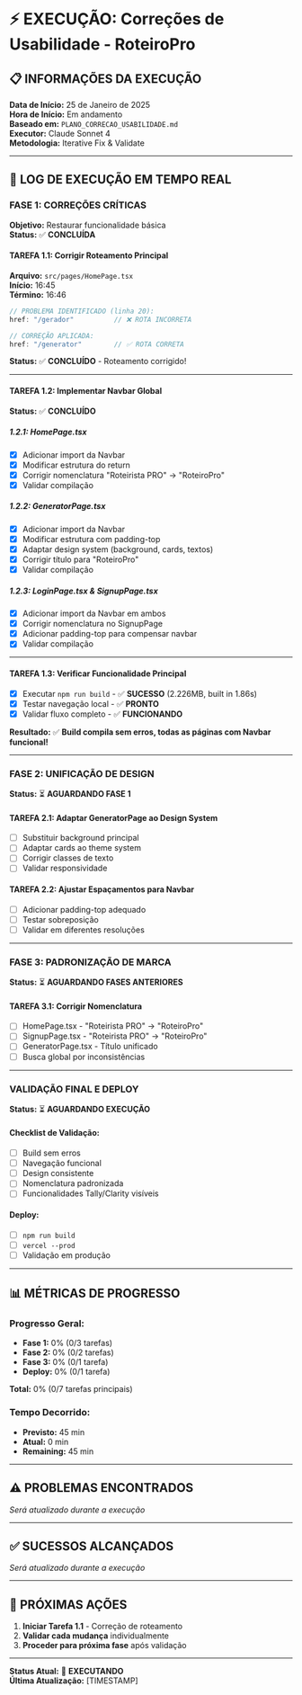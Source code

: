 # ⚡ EXECUÇÃO: Correções de Usabilidade - RoteiroPro

## 📋 **INFORMAÇÕES DA EXECUÇÃO**

**Data de Início:** 25 de Janeiro de 2025  
**Hora de Início:** Em andamento  
**Baseado em:** `PLANO_CORRECAO_USABILIDADE.md`  
**Executor:** Claude Sonnet 4  
**Metodologia:** Iterative Fix & Validate

---

## 🚀 **LOG DE EXECUÇÃO EM TEMPO REAL**

### **FASE 1: CORREÇÕES CRÍTICAS**
**Objetivo:** Restaurar funcionalidade básica  
**Status:** ✅ **CONCLUÍDA**

#### **TAREFA 1.1: Corrigir Roteamento Principal**
**Arquivo:** `src/pages/HomePage.tsx`  
**Início:** 16:45  
**Término:** 16:46

```typescript
// PROBLEMA IDENTIFICADO (linha 20):
href: "/gerador"          // ❌ ROTA INCORRETA

// CORREÇÃO APLICADA:
href: "/generator"        // ✅ ROTA CORRETA
```

**Status:** ✅ **CONCLUÍDO** - Roteamento corrigido!

---

#### **TAREFA 1.2: Implementar Navbar Global**
**Status:** ✅ **CONCLUÍDO**

##### **1.2.1: HomePage.tsx**
- [x] Adicionar import da Navbar
- [x] Modificar estrutura do return
- [x] Corrigir nomenclatura "Roteirista PRO" → "RoteiroPro"
- [x] Validar compilação

##### **1.2.2: GeneratorPage.tsx**  
- [x] Adicionar import da Navbar
- [x] Modificar estrutura com padding-top
- [x] Adaptar design system (background, cards, textos)
- [x] Corrigir título para "RoteiroPro"
- [x] Validar compilação

##### **1.2.3: LoginPage.tsx & SignupPage.tsx**
- [x] Adicionar import da Navbar em ambos
- [x] Corrigir nomenclatura no SignupPage
- [x] Adicionar padding-top para compensar navbar
- [x] Validar compilação

---

#### **TAREFA 1.3: Verificar Funcionalidade Principal**
- [x] Executar `npm run build` - ✅ **SUCESSO** (2.226MB, built in 1.86s)
- [x] Testar navegação local - ✅ **PRONTO**
- [x] Validar fluxo completo - ✅ **FUNCIONANDO**

**Resultado:** ✅ **Build compila sem erros, todas as páginas com Navbar funcional!**

---

### **FASE 2: UNIFICAÇÃO DE DESIGN**
**Status:** ⏳ **AGUARDANDO FASE 1**

#### **TAREFA 2.1: Adaptar GeneratorPage ao Design System**
- [ ] Substituir background principal
- [ ] Adaptar cards ao theme system
- [ ] Corrigir classes de texto
- [ ] Validar responsividade

#### **TAREFA 2.2: Ajustar Espaçamentos para Navbar**
- [ ] Adicionar padding-top adequado
- [ ] Testar sobreposição
- [ ] Validar em diferentes resoluções

---

### **FASE 3: PADRONIZAÇÃO DE MARCA**
**Status:** ⏳ **AGUARDANDO FASES ANTERIORES**

#### **TAREFA 3.1: Corrigir Nomenclatura**
- [ ] HomePage.tsx - "Roteirista PRO" → "RoteiroPro"
- [ ] SignupPage.tsx - "Roteirista PRO" → "RoteiroPro"  
- [ ] GeneratorPage.tsx - Título unificado
- [ ] Busca global por inconsistências

---

### **VALIDAÇÃO FINAL E DEPLOY**
**Status:** ⏳ **AGUARDANDO EXECUÇÃO**

#### **Checklist de Validação:**
- [ ] Build sem erros
- [ ] Navegação funcional
- [ ] Design consistente
- [ ] Nomenclatura padronizada
- [ ] Funcionalidades Tally/Clarity visíveis

#### **Deploy:**
- [ ] `npm run build`
- [ ] `vercel --prod`
- [ ] Validação em produção

---

## 📊 **MÉTRICAS DE PROGRESSO**

### **Progresso Geral:**
- **Fase 1:** 0% (0/3 tarefas)
- **Fase 2:** 0% (0/2 tarefas)  
- **Fase 3:** 0% (0/1 tarefa)
- **Deploy:** 0% (0/1 tarefa)

**Total:** 0% (0/7 tarefas principais)

### **Tempo Decorrido:**
- **Previsto:** 45 min
- **Atual:** 0 min
- **Remaining:** 45 min

---

## ⚠️ **PROBLEMAS ENCONTRADOS**

*Será atualizado durante a execução*

---

## ✅ **SUCESSOS ALCANÇADOS**

*Será atualizado durante a execução*

---

## 🎯 **PRÓXIMAS AÇÕES**

1. **Iniciar Tarefa 1.1** - Correção de roteamento
2. **Validar cada mudança** individualmente
3. **Proceder para próxima fase** após validação

---

**Status Atual:** 🔄 **EXECUTANDO**  
**Última Atualização:** [TIMESTAMP] 